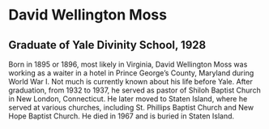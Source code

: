 # David Wellington Moss
## Graduate of Yale Divinity School, 1928
Born in 1895 or 1896, most likely in Virginia, David Wellington Moss was working as a waiter in a hotel in Prince George’s County, Maryland during World War I. Not much is currently known about his life before Yale. After graduation, from 1932 to 1937, he served as pastor of Shiloh Baptist Church in New London, Connecticut. He later moved to Staten Island, where he served at various churches, including St. Phillips Baptist Church and New Hope Baptist Church. He died in 1967 and is buried in Staten Island.

